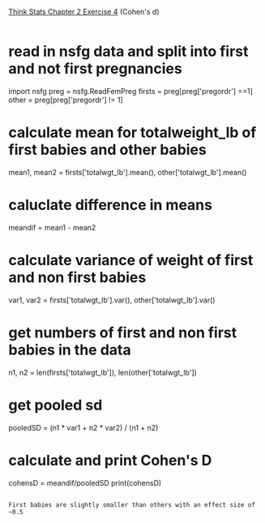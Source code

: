 [Think Stats Chapter 2 Exercise 4](http://greenteapress.com/thinkstats2/html/thinkstats2003.html#toc24) (Cohen's d)

>> ```{python}
# read in nsfg data and split into first and not first pregnancies
import nsfg
preg = nsfg.ReadFemPreg
firsts = preg[preg['pregordr'] ==1]
other = preg[preg['pregordr'] != 1]
# calculate mean for totalweight_lb of first babies and other babies
mean1, mean2 = firsts['totalwgt_lb'].mean(), other['totalwgt_lb'].mean()

# caluclate difference in means
meandif = mean1 - mean2
# calculate variance of weight of first and non first babies
var1, var2 =  firsts['totalwgt_lb'].var(), other['totalwgt_lb'].var()

# get numbers of first and non first babies in the data
n1, n2 = len(firsts['totalwgt_lb']), len(other['totalwgt_lb'])

# get pooled sd
pooledSD = (n1 * var1 + n2 * var2) / (n1 + n2)

# calculate and print Cohen's D
cohensD = meandif/pooledSD
print(cohensD)
```

First babies are slightly smaller than others with an effect size of ~0.5